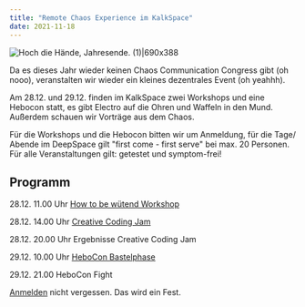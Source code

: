 ```yaml
---
title: "Remote Chaos Experience im KalkSpace"
date: 2021-11-18
---
```


![Hoch die Hände, Jahresende. (1)|690x388](https://discuss.kalk.space/uploads/default/original/1X/e5fb870439e20fbb3b0fca0e3409c2d84f5365e4.jpeg)


Da es dieses Jahr wieder keinen Chaos Communication Congress gibt (oh nooo), veranstalten wir wieder ein kleines dezentrales Event (oh yeahhh). 

Am 28.12. und 29.12. finden im KalkSpace zwei Workshops und eine Hebocon statt, es gibt Electro auf die Ohren und Waffeln in den Mund. Außerdem schauen wir Vorträge aus dem Chaos.

Für die Workshops und die Hebocon bitten wir um Anmeldung, für die Tage/ Abende im DeepSpace gilt "first come - first serve" bei max. 20 Personen. Für alle Veranstaltungen gilt: getestet und symptom-frei!

## Programm

28.12. 11.00 Uhr [How to be wütend Workshop](https://discuss.kalk.space/t/how-to-be-wuetend-28-12-2022-11-00-13-00-uhr/889)

28.12. 14.00 Uhr [Creative Coding Jam](https://discuss.kalk.space/t/creative-coding-jam-workshop/873)

28.12. 20.00 Uhr Ergebnisse Creative Coding Jam

29.12. 10.00 Uhr [HeboCon Bastelphase](https://discuss.kalk.space/t/hebocon-29-12-2022-ab-10-00/890)

29.12. 21.00 HeboCon Fight


[Anmelden](https://tix.kalk.space/kalkspace/chaos/) nicht vergessen. Das wird ein Fest.
